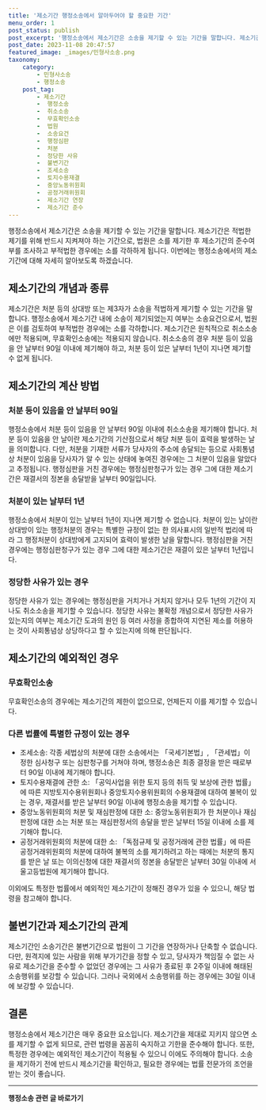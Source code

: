 ```yaml
---
title: '제소기간 행정소송에서 알아두어야 할 중요한 기간'
menu_order: 1
post_status: publish
post_excerpt: '행정소송에서 제소기간은 소송을 제기할 수 있는 기간을 말합니다. 제소기간은 적법한 제기를 위해 반드시 지켜져야 하는 기간으로, 법원은 소를 제기한 후 제소기간의 준수여부를 조사하고 부적법한 경우에는 소를 각하하게 됩니다. 이번에는 행정소송에서의 제소기간에 대해 자세히 알아보도록 하겠습니다.'
post_date: 2023-11-08 20:47:57
featured_image: _images/민형사소송.png
taxonomy:
    category:
        - 민형사소송
        - 행정소송
    post_tag:
        - 제소기간
        -  행정소송
        -  취소소송
        -  무효확인소송
        -  법원
        -  소송요건
        -  행정심판
        -  처분
        -  정당한 사유
        -  불변기간
        -  조세소송
        -  토지수용재결
        -  중앙노동위원회
        -  공정거래위원회
        -  제소기간 연장
        -  제소기간 준수
---
```



행정소송에서 제소기간은 소송을 제기할 수 있는 기간을 말합니다. 제소기간은 적법한 제기를 위해 반드시 지켜져야 하는 기간으로, 법원은 소를 제기한 후 제소기간의 준수여부를 조사하고 부적법한 경우에는 소를 각하하게 됩니다. 이번에는 행정소송에서의 제소기간에 대해 자세히 알아보도록 하겠습니다.

## 제소기간의 개념과 종류

제소기간은 처분 등의 상대방 또는 제3자가 소송을 적법하게 제기할 수 있는 기간을 말합니다. 행정소송에서 제소기간 내에 소송이 제기되었는지 여부는 소송요건으로서, 법원은 이를 검토하여 부적법한 경우에는 소를 각하합니다. 제소기간은 원칙적으로 취소소송에만 적용되며, 무효확인소송에는 적용되지 않습니다. 취소소송의 경우 처분 등이 있음을 안 날부터 90일 이내에 제기해야 하고, 처분 등이 있은 날부터 1년이 지나면 제기할 수 없게 됩니다.

## 제소기간의 계산 방법

### 처분 등이 있음을 안 날부터 90일

행정소송에서 처분 등이 있음을 안 날부터 90일 이내에 취소소송을 제기해야 합니다. 처분 등이 있음을 안 날이란 제소기간의 기산점으로서 해당 처분 등이 효력을 발생하는 날을 의미합니다. 다만, 처분을 기재한 서류가 당사자의 주소에 송달되는 등으로 사회통념상 처분이 있음을 당사자가 알 수 있는 상태에 놓여진 경우에는 그 처분이 있음을 알았다고 추정됩니다. 행정심판을 거친 경우에는 행정심판청구가 있는 경우 그에 대한 제소기간은 재결서의 정본을 송달받을 날부터 90일입니다.

### 처분이 있는 날부터 1년

행정소송에서 처분이 있는 날부터 1년이 지나면 제기할 수 없습니다. 처분이 있는 날이란 상대방이 있는 행정처분의 경우는 특별한 규정이 없는 한 의사표시의 일반적 법리에 따라 그 행정처분이 상대방에게 고지되어 효력이 발생한 날을 말합니다. 행정심판을 거친 경우에는 행정심판청구가 있는 경우 그에 대한 제소기간은 재결이 있은 날부터 1년입니다.

### 정당한 사유가 있는 경우

정당한 사유가 있는 경우에는 행정심판을 거치거나 거치지 않거나 모두 1년의 기간이 지나도 취소소송을 제기할 수 있습니다. 정당한 사유는 불확정 개념으로서 정당한 사유가 있는지의 여부는 제소기간 도과의 원인 등 여러 사정을 종합하여 지연된 제소를 허용하는 것이 사회통념상 상당하다고 할 수 있는지에 의해 판단됩니다.

## 제소기간의 예외적인 경우

### 무효확인소송

무효확인소송의 경우에는 제소기간의 제한이 없으므로, 언제든지 이를 제기할 수 있습니다.

### 다른 법률에 특별한 규정이 있는 경우

- 조세소송: 각종 세법상의 처분에 대한 소송에서는 「국세기본법」, 「관세법」이 정한 심사청구 또는 심판청구를 거쳐야 하며, 행정소송은 최종 결정을 받은 때로부터 90일 이내에 제기해야 합니다.
- 토지수용재결에 관한 소: 「공익사업을 위한 토지 등의 취득 및 보상에 관한 법률」에 따른 지방토지수용위원회나 중앙토지수용위원회의 수용재결에 대하여 불복이 있는 경우, 재결서를 받은 날부터 90일 이내에 행정소송을 제기할 수 있습니다.
- 중앙노동위원회의 처분 및 재심판정에 대한 소: 중앙노동위원회가 한 처분이나 재심판정에 대한 소는 처분 또는 재심판정서의 송달을 받은 날부터 15일 이내에 소를 제기해야 합니다.
- 공정거래위원회의 처분에 대한 소: 「독점규제 및 공정거래에 관한 법률」에 따른 공정거래위원회의 처분에 대하여 불복의 소를 제기하려고 하는 때에는 처분의 통지를 받은 날 또는 이의신청에 대한 재결서의 정본을 송달받은 날부터 30일 이내에 서울고등법원에 제기해야 합니다.

이외에도 특정한 법률에서 예외적인 제소기간이 정해진 경우가 있을 수 있으니, 해당 법령을 참고해야 합니다.

## 불변기간과 제소기간의 관계

제소기간인 소송기간은 불변기간으로 법원이 그 기간을 연장하거나 단축할 수 없습니다. 다만, 원격지에 있는 사람을 위해 부가기간을 정할 수 있고, 당사자가 책임질 수 없는 사유로 제소기간을 준수할 수 없었던 경우에는 그 사유가 종료된 후 2주일 이내에 해태된 소송행위를 보강할 수 있습니다. 그러나 국외에서 소송행위를 하는 경우에는 30일 이내에 보강할 수 있습니다.

## 결론

행정소송에서 제소기간은 매우 중요한 요소입니다. 제소기간을 제대로 지키지 않으면 소를 제기할 수 없게 되므로, 관련 법령을 꼼꼼히 숙지하고 기한을 준수해야 합니다. 또한, 특정한 경우에는 예외적인 제소기간이 적용될 수 있으니 이에도 주의해야 합니다. 소송을 제기하기 전에 반드시 제소기간을 확인하고, 필요한 경우에는 법률 전문가의 조언을 받는 것이 좋습니다.
<!-- wp:separator -->
<hr class="wp-block-separator has-alpha-channel-opacity"/>
<!-- /wp:separator -->

<!-- wp:group {"backgroundColor":"base","layout":{"type":"constrained"}} -->
<div class="wp-block-group has-base-background-color has-background"><!-- wp:paragraph {"align":"center","fontSize":"medium"} -->
<p class="has-text-align-center has-large-font-size"><strong>행정소송 관련 글 바로가기</strong></p>
<!-- /wp:paragraph -->


<!-- wp:latest-posts
{"categories":[{"id":15714,"count":19,"description":"","link":"https://uknowlaw.com/category/%ed%96%89%ec%a0%95%ec%86%8c%ec%86%a1/","name":"행정소송","slug":"행정소송","taxonomy":"category","parent":0,"meta":[],"_links":{"self":[{"href":"https://uknowlaw.com/wp-json/wp/v2/categories/15714"}],"collection":[{"href":"https://uknowlaw.com/wp-json/wp/v2/categories"}],"about":[{"href":"https://uknowlaw.com/wp-json/wp/v2/taxonomies/category"}],"wp:post_type":[{"href":"https://uknowlaw.com/wp-json/wp/v2/posts?categories=15714"}],"curies":[{"name":"wp","href":"https://api.w.org/{rel}","templated":true}]}}],"postsToShow":100,"excerptLength":28,"postLayout":"grid","columns":2,"featuredImageAlign":"left","featuredImageSizeSlug":"large","fontSize":"small"} /--></div>
<!-- /wp:group -->